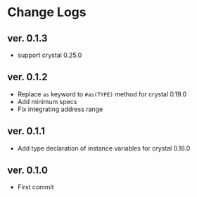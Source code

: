 # Change Logs

## ver. 0.1.3

- support crystal 0.25.0

## ver. 0.1.2

- Replace `as` keyword to `#as(TYPE)` method for crystal 0.19.0
- Add minimum specs
- Fix integrating address range

## ver. 0.1.1

- Add type declaration of instance variables for crystal 0.16.0

## ver. 0.1.0

- First commit
